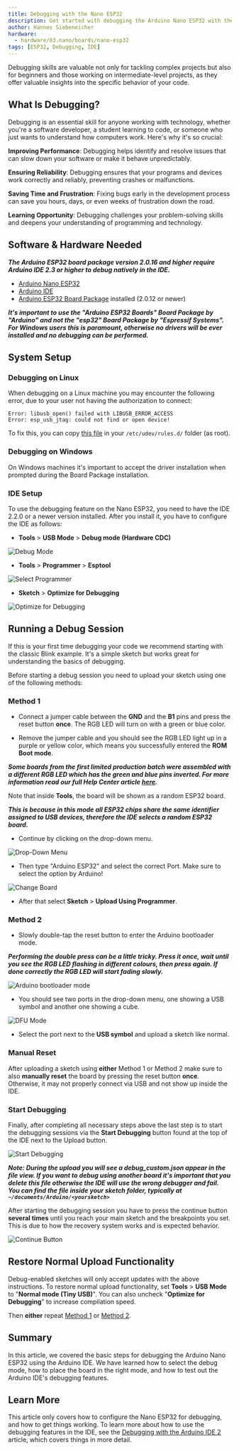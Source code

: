 ```yaml
---
title: Debugging with the Nano ESP32
description: Get started with debugging the Arduino Nano ESP32 with the IDE 2.
author: Hannes Siebeneicher
hardware:
  - hardware/03.nano/boards/nano-esp32
tags: [ESP32, Debugging, IDE]
---
```


Debugging skills are valuable not only for tackling complex projects but also for beginners and those working on intermediate-level projects, as they offer valuable insights into the specific behavior of your code.

## What Is Debugging?

Debugging is an essential skill for anyone working with technology, whether you're a software developer, a student learning to code, or someone who just wants to understand how computers work. Here's why it's so crucial:

**Improving Performance**: Debugging helps identify and resolve issues that can slow down your software or make it behave unpredictably.

**Ensuring Reliability**: Debugging ensures that your programs and devices work correctly and reliably, preventing crashes or malfunctions.

**Saving Time and Frustration**: Fixing bugs early in the development process can save you hours, days, or even weeks of frustration down the road.

**Learning Opportunity**: Debugging challenges your problem-solving skills and deepens your understanding of programming and technology.

## Software & Hardware Needed

***The Arduino ESP32 board package version 2.0.16 and higher require Arduino IDE 2.3 or higher to debug natively in the IDE.***

- [Arduino Nano ESP32](https://store.arduino.cc/nano-esp32)
- [Arduino IDE](https://www.arduino.cc/en/software)
- [Arduino ESP32 Board Package](https://github.com/arduino/arduino-esp32) installed (2.0.12 or newer)

***It's important to use the "Arduino ESP32 Boards" Board Package by "Arduino" and not the "esp32" Board Package by "Espressif Systems". For Windows users this is paramount, otherwise no drivers will be ever installed and no debugging can be performed.***

## System Setup

### Debugging on Linux

When debugging on a Linux machine you may encounter the following error, due to your user not having the authorization to connect:

```
Error: libusb_open() failed with LIBUSB_ERROR_ACCESS
Error: esp_usb_jtag: could not find or open device!
```

To fix this, you can copy [this file](https://raw.githubusercontent.com/espressif/openocd-esp32/master/contrib/60-openocd.rules) in your `/etc/udev/rules.d/` folder (as root).

### Debugging on Windows

On Windows machines it's important to accept the driver installation when prompted during the Board Package installation.

### IDE Setup

To use the debugging feature on the Nano ESP32, you need to have the IDE 2.2.0 or a newer version installed. After you install it, you have to configure the IDE as follows:

-  **Tools** > **USB Mode** > **Debug mode (Hardware CDC)**

![Debug Mode](./assets/debugMode.png)

-  **Tools** > **Programmer** > **Esptool**

![Select Programmer](./assets/programmer.png)

-  **Sketch** > **Optimize for Debugging**

![Optimize for Debugging](./assets/optimize.png)

## Running a Debug Session

If this is your first time debugging your code we recommend starting with the classic Blink example. It's a simple sketch but works great for understanding the basics of debugging.

Before starting a debug session you need to upload your sketch using one of the following methods:

### Method 1

- Connect a jumper cable between the **GND** and the **B1** pins and press the reset button **once**. The RGB LED will turn on with a green or blue color.

- Remove the jumper cable and you should see the RGB LED light up in a purple or yellow color, which means you successfully entered the **ROM Boot mode**.

***Some boards from the first limited production batch were assembled with a different RGB LED which has the green and blue pins inverted. For more information read our full Help Center article [here](https://support.arduino.cc/hc/en-us/articles/9589073738012).***

Note that inside **Tools**, the board will be shown as a random ESP32 board.

***This is because in this mode all ESP32 chips share the same identifier assigned to USB devices, therefore the IDE selects a random ESP32 board.***

- Continue by clicking on the drop-down menu.

![Drop-Down Menu](./assets/drop-down-menu.png)

- Then type "Arduino ESP32" and select the correct Port. Make sure to select the option by Arduino!

![Change Board](./assets/changeBoard.png)

- After that select **Sketch** > **Upload Using Programmer**.

### Method 2

- Slowly double-tap the reset button to enter the Arduino bootloader mode.

***Performing the double press can be a little tricky. Press it once, wait until you see the RGB LED flashing in different colours, then press again. If done correctly the RGB LED will start fading slowly.***

![Arduino bootloader mode](./assets/arduinoBootloaderMode.gif)

- You should see two ports in the drop-down menu, one showing a USB symbol and another one showing a cube.

![DFU Mode](./assets/dfuMode.png)

- Select the port next to the **USB symbol** and upload a sketch like normal.

### Manual Reset

After uploading a sketch using **either** Method 1 or Method 2 make sure to also **manually reset** the board by pressing the reset button **once**. Otherwise, it may not properly connect via USB and not show up inside the IDE.

### Start Debugging

Finally, after completing all necessary steps above the last step is to start the debugging sessions via the **Start Debugging** button found at the top of the IDE next to the Upload button.

![Start Debugging](./assets/startDebugging.png)

***Note: During the upload you will see a debug_custom.json appear in the file view. If you want to debug using another board it's important that you delete this file otherwise the IDE will use the wrong debugger and fail. You can find the file inside your sketch folder, typically at `~/documents/Arduino/<yoursketch>`***

After starting the debugging session you have to press the continue button **several times** until you reach your main sketch and the breakpoints you set. This is due to how the recovery system works and is expected behavior.

![Continue Button](./assets/continueBtn.png)

## Restore Normal Upload Functionality

Debug-enabled sketches will only accept updates with the above instructions. To restore normal upload functionality, set **Tools** > **USB Mode** to "**Normal mode (Tiny USB)**". You can also uncheck "**Optimize for Debugging**" to increase compilation speed.

Then **either** repeat [Method 1](#method-1) or [Method 2](#method-2).

## Summary

In this article, we covered the basic steps for debugging the Arduino Nano ESP32 using the Arduino IDE. We have learned how to select the debug mode, how to place the board in the right mode, and how to test out the Arduino IDE's debugging features.

## Learn More
This article only covers how to configure the Nano ESP32 for debugging, and how to get things working. To learn more about how to use the debugging features in the IDE, see the [Debugging with the Arduino IDE 2](/software/ide-v2/tutorials/ide-v2-debugger) article, which covers things in more detail.